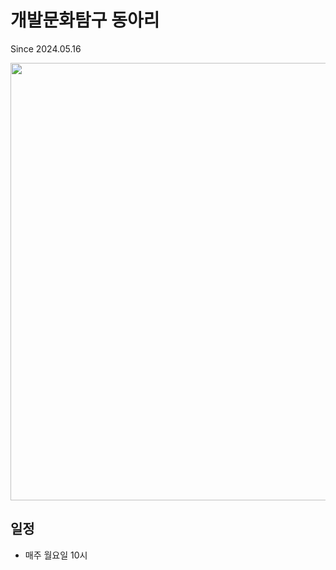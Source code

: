 # 개발문화탐구 동아리

Since 2024.05.16

<img src="./image/2024-06-26 온라인 미팅.png" width=700>

## 일정
- 매주 월요일 10시
